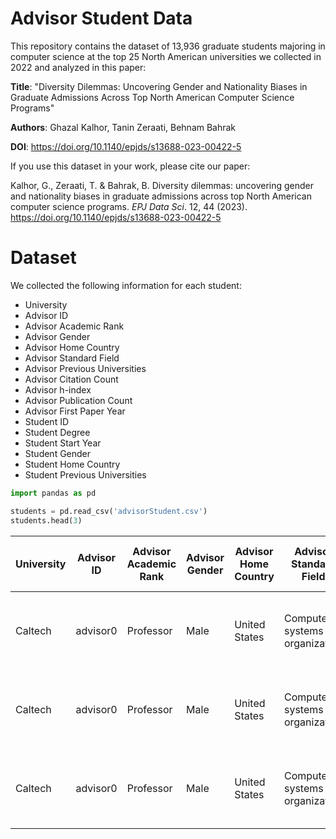 # Advisor Student Data

This repository contains the dataset of 13,936 graduate students majoring in computer science at the top 25 North American universities we collected in 2022 and analyzed in this paper:

**Title**: "Diversity Dilemmas: Uncovering Gender and Nationality Biases in Graduate Admissions Across Top North American Computer Science Programs"

**Authors**: Ghazal Kalhor, Tanin Zeraati, Behnam Bahrak

**DOI**: https://doi.org/10.1140/epjds/s13688-023-00422-5

If you use this dataset in your work, please cite our paper:

Kalhor, G., Zeraati, T. & Bahrak, B. Diversity dilemmas: uncovering gender and nationality biases in graduate admissions across top North American computer science programs. *EPJ Data Sci*. 12, 44 (2023). https://doi.org/10.1140/epjds/s13688-023-00422-5

# Dataset

We collected the following information for each student:

* University
* Advisor ID
* Advisor Academic Rank
* Advisor Gender
* Advisor Home Country
* Advisor Standard Field
* Advisor Previous Universities
* Advisor Citation Count
* Advisor h-index
* Advisor Publication Count
* Advisor First Paper Year
* Student ID
* Student Degree
* Student Start Year
* Student Gender
* Student Home Country
* Student Previous Universities

```python
import pandas as pd

students = pd.read_csv('advisorStudent.csv')
students.head(3)
```

University|	Advisor ID|	Advisor Academic Rank|	Advisor Gender|	Advisor Home Country|	Advisor Standard Field|	Advisor Previous Universities|	Advisor Citation Count|	Advisor h-index|	Advisor Publication Count|	Advisor First Paper Year|	Student ID|	Student Degree|	Student Start Year|	Student Gender|	Student Home Country| Student Previous Universities|
|----|----|----|----|----|----|----|----|----|----|----|----|----|----|----|----|----|
|Caltech|	advisor0|	Professor|	Male|	United States|	Computer systems organization|	University of St. Thomas/University of California, Berkeley/University of California, Berkeley|	6798| 44| 307|	2002|	student0|	PhD| 2017|	Female|	United States|	Rice University|
|Caltech|	advisor0|	Professor|	Male|	United States|	Computer systems organization|	University of St. Thomas/University of California, Berkeley/University of California, Berkeley|	6798| 44| 307|	2002|	student1|	PhD| 2010|	Female|	China|	University of Science and Technology of China|
|Caltech|	advisor0|	Professor|	Male|	United States|	Computer systems organization|	University of St. Thomas/University of California, Berkeley/University of California, Berkeley|	6798| 44| 307|	2002|	student2|	PhD| 2017|	Female|	United States|	University of Nebraska - Lincoln|
